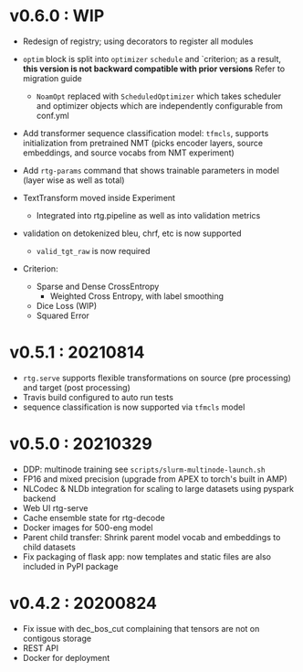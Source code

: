 # v0.6.0 : WIP
- Redesign of registry; using decorators to register all modules
- `optim` block is split into `optimizer` `schedule` and `criterion; as a result, **this version is not backward compatible with prior versions** Refer to migration guide
  - `NoamOpt` replaced with `ScheduledOptimizer` which takes scheduler and optimizer objects which are independently configurable from conf.yml
    
- Add transformer sequence classification model: `tfmcls`, supports initialization from pretrained NMT (picks encoder layers, source embeddings, and source vocabs from NMT experiment)
- Add `rtg-params` command that shows trainable parameters in model (layer wise as well as total)
- TextTransform moved inside Experiment
  - Integrated into rtg.pipeline as well as into validation metrics
- validation on detokenized bleu, chrf, etc is now supported 
  - `valid_tgt_raw` is now required
- Criterion:
  - Sparse and Dense CrossEntropy
    - Weighted Cross Entropy, with label smoothing
  - Dice Loss (WIP)
  - Squared Error


# v0.5.1 : 20210814
- `rtg.serve` supports flexible transformations on source (pre processing) and target (post processing)
- Travis build configured to auto run tests
- sequence classification is now supported via `tfmcls` model

# v0.5.0 : 20210329
- DDP: multinode training see `scripts/slurm-multinode-launch.sh`
- FP16 and mixed precision (upgrade from APEX to torch's built in AMP)
- NLCodec & NLDb integration for scaling to large datasets using pyspark backend
- Web UI rtg-serve
- Cache ensemble state for rtg-decode
- Docker images for 500-eng model
- Parent child transfer: Shrink parent model vocab and embeddings to child datasets 
- Fix packaging of flask app: now templates and static files are also included in PyPI package


# v0.4.2 : 20200824 
- Fix issue with dec_bos_cut complaining that tensors are not on contigous storage
- REST API
- Docker for deployment
